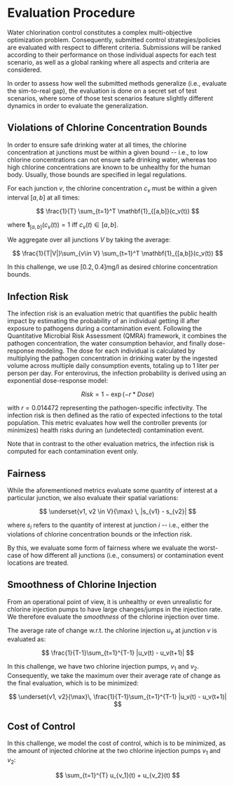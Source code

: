 # Evaluation Procedure

Water chlorination control constitutes a complex multi-objective optimization problem.
Consequently, submitted control strategies/policies are evaluated with respect to different criteria.
Submissions will be ranked according to their performance on those individual aspects for
each test scenario, as well as a global ranking where all aspects and criteria are considered.

In order to assess how well the submitted methods generalize (i.e., evaluate the sim-to-real gap),
the evaluation is done on a secret set of test scenarios, where some of those test scenarios feature
slightly different dynamics in order to evaluate the generalization.

## Violations of Chlorine Concentration Bounds

In order to ensure safe drinking water at all times, the chlorine concentration at junctions must be within a given bound -- i.e., to low chlorine concentrations can not ensure safe drinking water, whereas too high chlorine concentrations are known to be unhealthy for the human body. Usually, those bounds are specified in legal regulations.

For each junction $v$, the chlorine concentration $c_v$ must be within a given interval $[a,b]$ at all times:

$$
\frac{1}{T} \sum_{t=1}^T \mathbf{1}_{[a,b]}(c_v(t))
$$

where $\mathbf{1}_{[a,b]}(c_v(t))=1$ iff $c_v(t)\in[a,b]$.

We aggregate over all junctions $V$ by taking the average:

$$
\frac{1}{T|V|}\sum_{v\in V} \sum_{t=1}^T \mathbf{1}_{[a,b]}(c_v(t))
$$

In this challenge, we use $[0.2, 0.4]\text{mg/l}$ as desired chlorine concentration bounds.

## Infection Risk

The infection risk is an evaluation metric that quantifies the public health impact by estimating the probability of an individual getting ill after exposure to pathogens during a contamination event. Following the Quantitative Microbial Risk Assessment (QMRA) framework, it combines the pathogen concentration, the water consumption behavior, and finally dose-response modeling. The dose for each individual is calculated by multiplying the pathogen concentration in drinking water by the ingested volume across multiple daily consumption events, totaling up to 1 liter per person per day. For enterovirus, the infection probability is derived using an exponential dose-response model: 

$$
Risk = 1 - \exp(-r * Dose)
$$

with $r = 0.014472$ representing the pathogen-specific infectivity. The infection risk is then defined as the ratio of expected infections to the total population. This metric evaluates how well the controller prevents (or minimizes) health risks during an (undetected) contamination event.

Note that in contrast to the other evaluation metrics, the infection risk is computed for each contamination event only.

## Fairness

While the aforementioned metrics evaluate some quantity of interest at a particular junction, we also evaluate their spatial variations:

$$
\underset{v1, v2 \in V}{\max} \, |s_{v1} - s_{v2}|
$$

where $s_i$ refers to the quantity of interest at junction $i$ -- i.e., either the violations of chlorine concentration bounds or the infection risk.

By this, we evaluate some form of fairness where we evaluate the worst-case of how different all junctions (i.e., consumers) or contamination event locations are treated.

## Smoothness of Chlorine Injection

From an operational point of view, it is unhealthy or even unrealistic for chlorine injection pumps to have large changes/jumps in the injection rate. We therefore evaluate the *smoothness* of the chlorine injection over time.

The average rate of change w.r.t. the chlorine injection $u_v$ at junction $v$ is evaluated as:

$$
\frac{1}{T-1}\sum_{t=1}^{T-1} |u_v(t) - u_v(t+1)|
$$

In this challenge, we have two chlorine injection pumps, $v_1$ and $v_2$. Consequently, we take the maximum over their average rate of change as the final evaluation, which is to be minimized:

$$
\underset{v1, v2}{\max}\, \frac{1}{T-1}\sum_{t=1}^{T-1} |u_v(t) - u_v(t+1)|
$$

## Cost of Control

In this challenge, we model the cost of control, which is to be minimized, as the amount of injected chlorine at the two chlorine injection pumps $v_1$ and $v_2$:

$$
\sum_{t=1}^{T} u_{v_1}(t) + u_{v_2}(t)
$$
